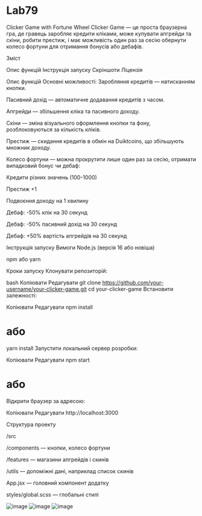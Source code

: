 # Lab79
Clicker Game with Fortune Wheel
Clicker Game — це проста браузерна гра, де гравець заробляє кредити кліками, може купувати апгрейди та скіни, робити престиж, і має можливість один раз за сесію обернути колесо фортуни для отримання бонусів або дебафів.

Зміст

Опис функцій
Інструкція запуску
Скріншоти
Ліцензія

Опис функцій
Основні можливості:
Заробляння кредитів — натисканням кнопки.

Пасивний дохід — автоматичне додавання кредитів з часом.

Апгрейди — збільшення кліка та пасивного доходу.

Скіни — зміна візуального оформлення кнопки та фону, розблоковуються за кількість кліків.

Престиж — скидання кредитів в обмін на Duiktcoins, що збільшують множник доходу.

Колесо фортуни — можна прокрутити лише один раз за сесію, отримати випадковий бонус чи дебаф:

Кредити різних значень (100-1000)

Престиж +1

Подвоєння доходу на 1 хвилину

Дебаф: -50% клік на 30 секунд

Дебаф: -50% пасивний дохід на 30 секунд

Дебаф: +50% вартість апгрейдів на 30 секунд

Інструкція запуску
Вимоги
Node.js (версія 16 або новіша)

npm або yarn

Кроки запуску
Клонувати репозиторій:

bash
Копіювати
Редагувати
git clone https://github.com/your-username/your-clicker-game.git
cd your-clicker-game
Встановити залежності:


Копіювати
Редагувати
npm install
# або
yarn install
Запустити локальний сервер розробки:


Копіювати
Редагувати
npm start
# або

Відкрити браузер за адресою:


Копіювати
Редагувати
http://localhost:3000

Структура проекту

/src

/components — кнопки, колесо фортуни

/features — магазини апгрейдів і скинів

/utils — допоміжні дані, наприклад список скинів

App.jsx — головний компонент додатку

styles/global.scss — глобальні стилі

![image](https://github.com/user-attachments/assets/deb0ff40-9aad-450c-812e-8fef65532d14)
![image](https://github.com/user-attachments/assets/2109fd9b-575d-4acb-9d1f-78250ec2cde6)
![image](https://github.com/user-attachments/assets/842d204d-4264-4083-ad97-8ed0f516882b)



